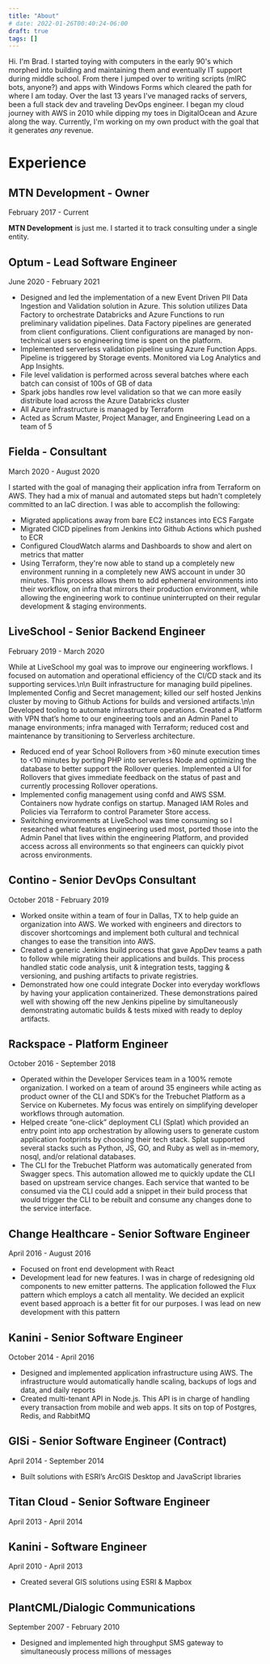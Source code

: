 ```yaml
---
title: "About"
# date: 2022-01-26T00:40:24-06:00
draft: true
tags: []
---
```


Hi. I'm Brad. I started toying with computers in the early 90's which morphed into building and maintaining them and eventually IT support during middle school. From there I jumped over to writing scripts (mIRC bots, anyone?) and apps with Windows Forms which cleared the path for where I am today. Over the last 13 years I've managed racks of servers, been a full stack dev and traveling DevOps engineer. I began my cloud journey with AWS in 2010 while dipping my toes in DigitalOcean and Azure along the way. Currently, I'm working on my own product with the goal that it generates _any_ revenue.

# Experience

## MTN Development - Owner
February 2017 - Current

**MTN Development** is just me. I started it to track consulting under a single entity.

## Optum - Lead Software Engineer
June 2020 - February 2021

* Designed and led the implementation of a new Event Driven PII Data Ingestion and Validation solution in Azure. This solution utilizes Data Factory to orchestrate Databricks and Azure Functions to run preliminary validation pipelines. Data Factory pipelines are generated from client configurations. Client configurations are managed by non-technical users so engineering time is spent on the platform.
* Implemented serverless validation pipeline using Azure Function Apps. Pipeline is triggered by Storage events. Monitored via Log Analytics and App Insights.
* File level validation is performed across several batches where each batch can consist of 100s of GB of data
* Spark jobs handles row level validation so that we can more easily distribute load across the Azure Databricks cluster
* All Azure infrastructure is managed by Terraform
* Acted as Scrum Master, Project Manager, and Engineering Lead on a team of 5

## Fielda - Consultant
March 2020 - August 2020

I started with the goal of managing their application infra from Terraform on AWS. They had a mix of manual and automated steps but hadn't completely committed to an IaC direction. I was able to accomplish the following:

* Migrated applications away from bare EC2 instances into ECS Fargate
* Migrated CICD pipelines from Jenkins into Github Actions which pushed to ECR
* Configured CloudWatch alarms and Dashboards to show and alert on metrics that matter
* Using Terraform, they're now able to stand up a completely new environment running in a completely new AWS account in under 30 minutes. This process allows them to add ephemeral environments into their workflow, on infra that mirrors their production environment, while allowing the engineering work to continue uninterrupted on their regular development & staging environments.

## LiveSchool - Senior Backend Engineer
February 2019 - March 2020

While at LiveSchool my goal was to improve our engineering workflows. I focused on automation and operational efficiency of the CI/CD stack and its supporting services.\n\n Built infrastructure for managing build pipelines. Implemented Config and Secret management; killed our self hosted Jenkins cluster by moving to Github Actions for builds and versioned artifacts.\n\n Developed tooling to automate infrastructure operations. Created a Platform with VPN that’s home to our engineering tools and an Admin Panel to manage environments; infra managed with Terraform; reduced  cost and maintenance by transitioning to Serverless architecture.

* Reduced end of year School Rollovers from >60 minute execution times to <10 minutes by porting PHP into serverless Node and optimizing the database to better support the Rollover queries. Implemented a UI for Rollovers that gives immediate feedback  on the status of past and currently processing Rollover operations.
* Implemented config management using confd and AWS SSM. Containers now hydrate configs on startup. Managed IAM Roles and Policies via Terraform to control Parameter Store access.
* Switching environments at LiveSchool was time consuming so I researched what features engineering used most, ported those into the Admin Panel that lives within the engineering Platform, and provided access across all environments so that engineers can quickly pivot across environments.

## Contino - Senior DevOps Consultant
October 2018 - February 2019

* Worked onsite within a team of four in Dallas, TX to help guide an organization into AWS. We worked with engineers and directors to discover shortcomings and implement both cultural and technical changes to ease the transition into AWS.
* Created a generic Jenkins build process that gave AppDev teams a path to follow while migrating their applications and builds. This process handled static code analysis, unit & integration tests, tagging & versioning, and pushing artifacts to private registries.
* Demonstrated how one could integrate Docker into everyday workflows by having your application containerized. These demonstrations paired well  with showing off the new Jenkins pipeline by simultaneously demonstrating automatic builds & tests mixed with ready to deploy artifacts.

## Rackspace - Platform Engineer
October 2016 - September 2018

* Operated within the Developer Services team in a 100% remote organization. I worked on a team of around 35 engineers while acting as product owner of the CLI and SDK’s for the Trebuchet Platform as a Service on Kubernetes. My focus was entirely on simplifying developer workflows through automation.
* Helped create “one-click” deployment CLI (Splat) which provided an entry point into app orchestration by allowing users to generate custom application footprints by choosing their tech stack. Splat supported several stacks such as Python, JS, GO, and Ruby as well as in-memory, nosql,  and/or relational databases.
* The CLI for the Trebuchet Platform was automatically generated from Swagger specs. This automation allowed me to quickly update the CLI based on upstream service changes. Each service that wanted to be consumed via the CLI could add a snippet in their build process that would trigger the CLI to be rebuilt and consume any changes done to the service interface.

## Change Healthcare - Senior Software Engineer
April 2016 - August 2016

* Focused on front end development with React
* Development lead for new features. I was in charge of redesigning old components to new emitter patterns. The application followed the Flux pattern which employs a catch all mentality. We decided an explicit event based approach is a better fit for our purposes. I was lead on new development with this pattern

## Kanini - Senior Software Engineer
October 2014 - April 2016

* Designed and implemented application infrastructure using AWS. The infrastructure would automatically handle scaling, backups of logs and data, and daily reports
* Created multi-tenant API in Node.js. This API is in charge of handling every transaction from mobile and  web apps. It sits on top of Postgres, Redis, and RabbitMQ

## GISi - Senior Software Engineer (Contract)
April 2014 - September 2014

* Built solutions with ESRI’s ArcGIS Desktop and JavaScript libraries

## Titan Cloud - Senior Software Engineer
April 2013 - April 2014

## Kanini - Software Engineer
April 2010 - April 2013

* Created several GIS solutions using ESRI & Mapbox

## PlantCML/Dialogic Communications
September 2007 - February 2010

* Designed and implemented high throughput SMS gateway to simultaneously process millions of messages
